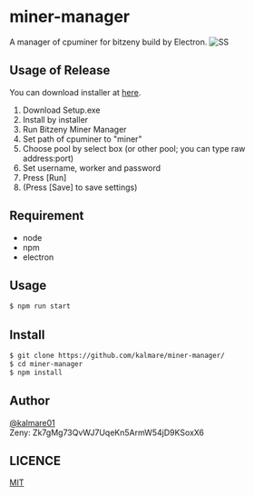 # miner-manager
A manager of cpuminer for bitzeny build by Electron.
![SS](https://i.imgur.com/X9iLI0Tl.png)

## Usage of Release
You can download installer at [here](https://github.com/kalmare/miner-manager/releases).
1. Download Setup.exe
2. Install by installer
3. Run Bitzeny Miner Manager
4. Set path of cpuminer to "miner"
5. Choose pool by select box (or other pool; you can type raw address:port)
6. Set username, worker and password
7. Press [Run]
8. (Press [Save] to save settings)

## Requirement
- node
- npm
- electron

## Usage
```sh
$ npm run start
```

## Install
```sh
$ git clone https://github.com/kalmare/miner-manager/
$ cd miner-manager
$ npm install
```

## Author
[@kalmare01](https://twitter.com/kalmare01)  
Zeny: Zk7gMg73QvWJ7UqeKn5ArmW54jD9KSoxX6

## LICENCE
[MIT](https://github.com/kalmare/miner-manager/blob/master/LICENSE)